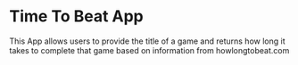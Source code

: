 # Time To Beat App
 This App allows users to provide the title of a game and returns how long it takes to complete that game based on information from howlongtobeat.com
